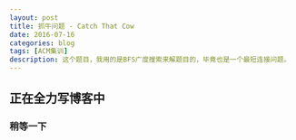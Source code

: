 ```yaml
---
layout: post
title: 抓牛问题 - Catch That Cow
date: 2016-07-16
categories: blog
tags: [ACM集训]
description: 这个题目，我用的是BFS广度搜索来解题目的，毕竟也是一个最短连接问题。
---
```

## 正在全力写博客中
### 稍等一下
